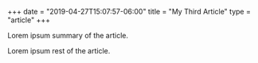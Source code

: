 +++
date = "2019-04-27T15:07:57-06:00"
title = "My Third Article"
type = "article"
+++

Lorem ipsum summary of the article.
<!--more-->
Lorem ipsum rest of the article.